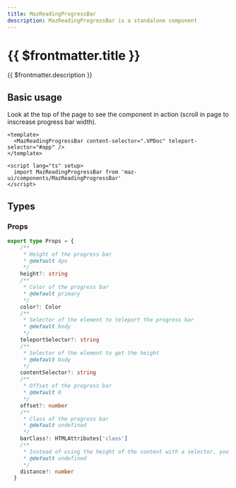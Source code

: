 ```yaml
---
title: MazReadingProgressBar
description: MazReadingProgressBar is a standalone component
---
```


# {{ $frontmatter.title }}

{{ $frontmatter.description }}

<!--@include: ./../.vitepress/mixins/getting-started.md-->

## Basic usage

Look at the top of the page to see the component in action (scroll in page to inscrease progress bar width).

<MazReadingProgressBar content-selector=".VPDoc" teleport-selector="#app" distance="200" />

```vue
<template>
  <MazReadingProgressBar content-selector=".VPDoc" teleport-selector="#app" />
</template>

<script lang="ts" setup>
  import MazReadingProgressBar from 'maz-ui/components/MazReadingProgressBar'
</script>
```

## Types

### Props

```ts
export type Props = {
    /**
     * Height of the progress bar
     * @default 4px
     */
    height?: string
    /**
     * Color of the progress bar
     * @default primary
     */
    color?: Color
    /**
     * Selector of the element to teleport the progress bar
     * @default body
     */
    teleportSelector?: string
    /**
     * Selector of the element to get the height
     * @default body
     */
    contentSelector?: string
    /**
     * Offset of the progress bar
     * @default 0
     */
    offset?: number
    /**
     * Class of the progress bar
     * @default undefined
     */
    barClass?: HTMLAttributes['class']
    /**
     * Instead of using the height of the content with a selector, you can set a scroll distance
     * @default undefined
     */
    distance?: number
  }
```

<!--@include: ./../.vitepress/generated-docs/maz-reading-progress-bar.doc.md-->
